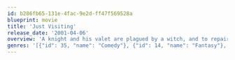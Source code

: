 ```yaml
---
id: b286fb65-131e-4fac-9e2d-ff47f569528a
blueprint: movie
title: 'Just Visiting'
release_date: '2001-04-06'
overview: 'A knight and his valet are plagued by a witch, and to repair the damage they make use of the services of a wizard. However, something goes wrong and they are transported from the 12th century to the year 2000. There the knight meets some of his family and slowly learns what this new century is like. However, he still needs to get back to the 12th century to deal with the witch, so he starts looking for a wizard.'
genres: '[{"id": 35, "name": "Comedy"}, {"id": 14, "name": "Fantasy"}, {"id": 878, "name": "Science Fiction"}]'
---
```

